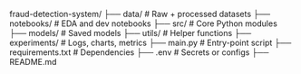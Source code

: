 fraud-detection-system/
├── data/               # Raw + processed datasets
├── notebooks/          # EDA and dev notebooks
├── src/                # Core Python modules
├── models/             # Saved models
├── utils/              # Helper functions
├── experiments/        # Logs, charts, metrics
├── main.py             # Entry-point script
├── requirements.txt    # Dependencies
├── .env                # Secrets or configs
├── README.md
